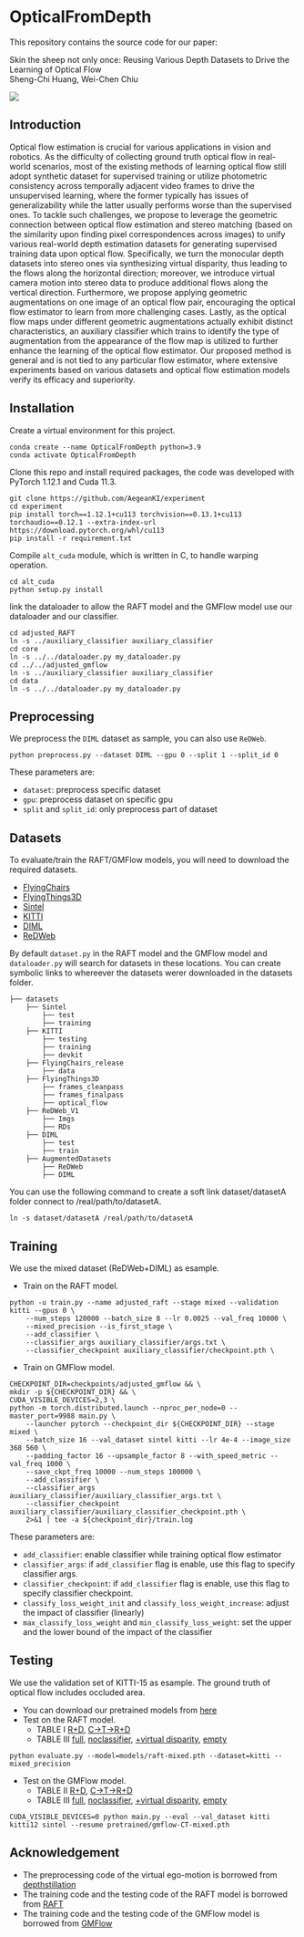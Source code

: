 # OpticalFromDepth
This repository contains the source code for our paper:

Skin the sheep not only once:
Reusing Various Depth Datasets to Drive the Learning of Optical Flow</br>
Sheng-Chi Huang, Wei-Chen Chiu<br/>

<img src="figure/teaser.png">

## Introduction

Optical flow estimation is crucial for various applications in vision and robotics. As the difficulty of collecting ground truth optical flow in real-world scenarios, most of the existing methods of learning optical flow still adopt synthetic dataset for supervised training or utilize photometric consistency across temporally adjacent video frames to drive the unsupervised learning, where the former typically has issues of generalizability while the latter usually performs worse than the supervised ones. To tackle such challenges, we propose to leverage the geometric connection between optical flow estimation and stereo matching (based on the similarity upon finding pixel correspondences across images) to unify various real-world depth estimation datasets for generating supervised training data upon optical flow. Specifically, we turn the monocular depth datasets into stereo ones via synthesizing virtual disparity, thus leading to the flows along the horizontal direction; moreover, we introduce virtual camera motion into stereo data to produce additional flows along the vertical direction. Furthermore, we propose applying geometric augmentations on one image of an optical flow pair, encouraging the optical flow estimator to learn from more challenging cases. Lastly, as the optical flow maps under different geometric augmentations actually exhibit distinct characteristics, an auxiliary classifier which trains to identify the type of augmentation from the appearance of the flow map is utilized to further enhance the learning of the optical flow estimator. Our proposed method is general and is not tied to any particular flow estimator, where extensive experiments based on various datasets and optical flow estimation models verify its efficacy and superiority.

## Installation

Create a virtual environment for this project.
```Shell
conda create --name OpticalFromDepth python=3.9
conda activate OpticalFromDepth
```

Clone this repo and install required packages, the code was developed with PyTorch 1.12.1 and Cuda 11.3.
```Shell
git clone https://github.com/AegeanKI/experiment
cd experiment
pip install torch==1.12.1+cu113 torchvision==0.13.1+cu113 torchaudio==0.12.1 --extra-index-url https://download.pytorch.org/whl/cu113
pip install -r requirement.txt
```

Compile `alt_cuda` module, which is written in C, to handle warping operation.
```Shell
cd alt_cuda
python setup.py install
```
link the dataloader to allow the RAFT model and the GMFlow model use our dataloader and our classifier.
```Shell
cd adjusted_RAFT
ln -s ../auxiliary_classifier auxiliary_classifier
cd core
ln -s ../../dataloader.py my_dataloader.py
cd ../../adjusted_gmflow
ln -s ../auxiliary_classifier auxiliary_classifier
cd data
ln -s ../../dataloader.py my_dataloader.py
```

## Preprocessing
We preprocess the `DIML` dataset as sample, you can also use `ReDWeb`.

```Shell
python preprocess.py --dataset DIML --gpu 0 --split 1 --split_id 0
```

These parameters are:
* `dataset`: preprocess specific dataset
* `gpu`: preprocess dataset on specific gpu
* `split` and `split_id`: only preprocess part of dataset

## Datasets
To evaluate/train the RAFT/GMFlow models, you will need to download the required datasets.

* [FlyingChairs](https://lmb.informatik.uni-freiburg.de/resources/datasets/FlyingChairs.en.html#flyingchairs)
* [FlyingThings3D](https://lmb.informatik.uni-freiburg.de/resources/datasets/SceneFlowDatasets.en.html)
* [Sintel](http://sintel.is.tue.mpg.de/)
* [KITTI](http://www.cvlibs.net/datasets/kitti/eval_scene_flow.php?benchmark=flow)
* [DIML](https://dimlrgbd.github.io/#main)
* [ReDWeb](https://sites.google.com/site/redwebcvpr18/)

By default `dataset.py` in the RAFT model and the GMFlow model and `dataloader.py` will search for datasets in these locations. You can create symbolic links to whereever the datasets werer downloaded in the datasets folder. 

```Shell
├── datasets
    ├── Sintel
        ├── test
        ├── training
    ├── KITTI
        ├── testing
        ├── training
        ├── devkit
    ├── FlyingChairs_release
        ├── data
    ├── FlyingThings3D
        ├── frames_cleanpass
        ├── frames_finalpass
        ├── optical_flow
    ├── ReDWeb_V1
        ├── Imgs
        ├── RDs
    ├── DIML
        ├── test
        ├── train
    ├── AugmentedDatasets
        ├── ReDWeb
        ├── DIML
```

You can use the following command to create a soft link dataset/datasetA folder connect to /real/path/to/datasetA.
```Shell
ln -s dataset/datasetA /real/path/to/datasetA
```

## Training
We use the mixed dataset (ReDWeb+DIML) as esample.

* Train on the RAFT model.
```Shell
python -u train.py --name adjusted_raft --stage mixed --validation kitti --gpus 0 \
    --num_steps 120000 --batch_size 8 --lr 0.0025 --val_freq 10000 \
    --mixed_precision --is_first_stage \
    --add_classifier \
    --classifier_args auxiliary_classifier/args.txt \
    --classifier_checkpoint auxiliary_classifier/checkpoint.pth \
```

* Train on GMFlow model.
```Shell
CHECKPOINT_DIR=checkpoints/adjusted_gmflow && \
mkdir -p ${CHECKPOINT_DIR} && \
CUDA_VISIBLE_DEVICES=2,3 \
python -m torch.distributed.launch --nproc_per_node=0 --master_port=9988 main.py \
    --launcher pytorch --checkpoint_dir ${CHECKPOINT_DIR} --stage mixed \
    --batch_size 16 --val_dataset sintel kitti --lr 4e-4 --image_size 368 560 \
    --padding_factor 16 --upsample_factor 8 --with_speed_metric --val_freq 1000 \
    --save_ckpt_freq 10000 --num_steps 100000 \
    --add_classifier \
    --classifier_args auxiliary_classifier/auxiliary_classifier_args.txt \
    --classifier_checkpoint auxiliary_classifier/auxiliary_classifier_checkpoint.pth \
    2>&1 | tee -a ${checkpoint_dir}/train.log

```

These parameters are:
* `add_classifier`: enable classifier while training optical flow estimator
* `classifier_args`: if `add_classifier` flag is enable, use this flag to specify classifier args.
* `classifier_checkpoint`: if `add_classifier` flag is enable, use this flag to specify classifier checkpoint.
* `classify_loss_weight_init` and `classify_loss_weight_increase`: adjust the impact of classifier (linearly)
* `max_classify_loss_weight` and `min_classify_loss_weight`: set the upper and the lower bound of the impact of the classifier

## Testing
We use the validation set of KITTI-15 as esample. The ground truth of optical flow includes occluded area.
* You can download our pretrained models from [here](https://drive.google.com/drive/folders/1Iyx5YxuYjj1PSZxg70IintqCjGu9Y61l?usp=sharing)
* Test on the RAFT model.
    * TABLE I [R+D](https://drive.google.com/file/d/1vFfmqcX0cI6AvQo7MyyVSkr4Cp1KxE_A/view?usp=drive_link), [C->T->R+D](https://drive.google.com/file/d/1B-zu57m4x4YsgWbqQz3eJeHsTPuVvSgU/view?usp=drive_link)
    * TABLE III [full](https://drive.google.com/file/d/1cGBm-8qxfNBX5Tq6ClVFIKolk9juewJN/view?usp=drive_link), [noclassifier](https://drive.google.com/file/d/1vq3CqNJBHzmjhiRu0KePT2T2TQwnBzrB/view?usp=drive_link), [+virtual disparity](https://drive.google.com/file/d/1_nGbV2bW8jv5Q6CdZJigmVFsWQCReJ1F/view?usp=drive_link), [empty](https://drive.google.com/file/d/12uFboms8hfVRK_xC8j_SCV_BZpzkW2Mq/view?usp=drive_link)
```Shell
python evaluate.py --model=models/raft-mixed.pth --dataset=kitti --mixed_precision
```

* Test on the GMFlow model.
    * TABLE II [R+D](https://drive.google.com/file/d/1rQ5K3lLsrvsbV1r_XBuLBG1iC-vTE2ti/view?usp=drive_link), [C->T->R+D](https://drive.google.com/file/d/1HxthTBkDeG_9lSKL9AXoSg04NcyvwBD0/view?usp=drive_link)
    * TABLE III [full](https://drive.google.com/file/d/1Vqf11XWAQeMLwESuEJ0DxxmtNLXwdu4H/view?usp=drive_link), [noclassifier](https://drive.google.com/file/d/1l7doJivOGna2RF9HwyIoe25FGcIevQgL/view?usp=drive_link), [+virtual disparity](https://drive.google.com/file/d/154sKtSwOxhR0XZb_wGhgxeeRo5qTm6yW/view?usp=drive_link), [empty]()
```Shell
CUDA_VISIBLE_DEVICES=0 python main.py --eval --val_dataset kitti kitti12 sintel --resume pretrained/gmflow-CT-mixed.pth
```

## Acknowledgement

* The preprocessing code of the virtual ego-motion is borrowed from [depthstillation](https://github.com/mattpoggi/depthstillation)
* The training code and the testing code of the RAFT model is borrowed from [RAFT](https://github.com/princeton-vl/RAFT)
* The training code and the testing code of the GMFlow model is borrowed from [GMFlow](https://github.com/haofeixu/gmflow)









